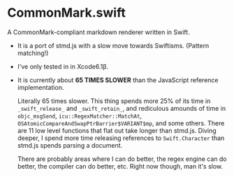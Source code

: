 CommonMark.swift
================

A CommonMark-compliant markdown renderer written in Swift.

- It is a port of stmd.js with a slow move towards Swiftisms. (Pattern matching!)
- I've only tested in in Xcode6.1β.
- It is currently about **65 TIMES SLOWER** than the JavaScript reference
  implementation.

  Literally 65 times slower.  This thing spends more 25% of its time in
  `_swift_release_` and `_swift_retain_`, and rediculous amounds of time in
  `objc_msgSend`, `icu::RegexMatcher::MatchAt`,
  `OSAtomicCompareAndSwapPtrBarrier$VARIANT$mp`, and some others.  There are 11
  low level functions that flat out take longer than stmd.js.  Diving deeper, I
  spend more time releasing references to `Swift.Character` than stmd.js spends
  parsing a document.

  There are probably areas where I can do better, the regex engine can do
  better, the compiler can do better, etc. Right now though, man it's slow.
